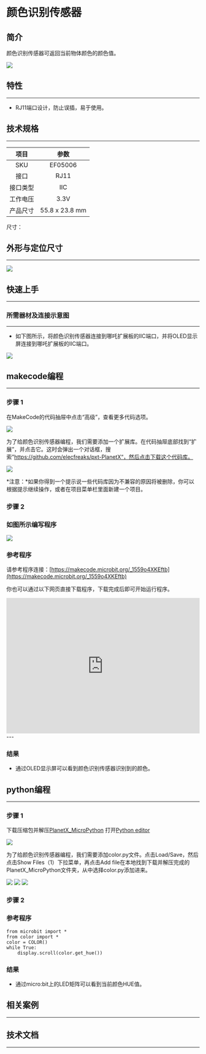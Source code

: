 # 颜色识别传感器

## 简介
颜色识别传感器可返回当前物体颜色的颜色值。

![](./images/05006_01.png)

## 特性
---
- RJ11端口设计，防止误插，易于使用。
## 技术规格
---

项目 | 参数 
:-: | :-: 
SKU|EF05006
接口|RJ11
接口类型|IIC
工作电压|3.3V
产品尺寸|55.8 x 23.8 mm



尺寸：

## 外形与定位尺寸
---


![](./images/05006_02.png)


## 快速上手
---

### 所需器材及连接示意图
---

- 如下图所示，将颜色识别传感器连接到哪吒扩展板的IIC端口，并将OLED显示屏连接到哪吒扩展板的IIC端口。


![](./images/05006_03.png)

## makecode编程
---

### 步骤 1
在MakeCode的代码抽屉中点击“高级”，查看更多代码选项。

![](./images/05001_04.png)

为了给颜色识别传感器编程，我们需要添加一个扩展库。在代码抽屉底部找到“扩展”，并点击它。这时会弹出一个对话框，搜索”https://github.com/elecfreaks/pxt-PlanetX“，然后点击下载这个代码库。

![](./images/05001_05.png)

*注意：*如果你得到一个提示说一些代码库因为不兼容的原因将被删除，你可以根据提示继续操作，或者在项目菜单栏里面新建一个项目。
### 步骤 2
### 如图所示编写程序

![](./images/05006_06.png)


### 参考程序
请参考程序连接：[https://makecode.microbit.org/_1559o4XKEftb](https://makecode.microbit.org/_1559o4XKEftb)

你也可以通过以下网页直接下载程序，下载完成后即可开始运行程序。

<div style="position:relative;height:0;padding-bottom:70%;overflow:hidden;"><iframe style="position:absolute;top:0;left:0;width:100%;height:100%;" src="https://makecode.microbit.org/#pub:_1559o4XKEftb" frameborder="0" sandbox="allow-popups allow-forms allow-scripts allow-same-origin"></iframe></div>  
---

### 结果
- 通过OLED显示屏可以看到颜色识别传感器识别到的颜色。

## python编程
---


### 步骤 1
下载压缩包并解压[PlanetX_MicroPython](https://github.com/lionyhw/PlanetX_MicroPython/archive/master.zip)
打开[Python editor](https://python.microbit.org/v/2.0)

![](./images/05001_07.png)

为了给颜色识别传感器编程，我们需要添加color.py文件。点击Load/Save，然后点击Show Files（1）下拉菜单，再点击Add file在本地找到下载并解压完成的PlanetX_MicroPython文件夹，从中选择color.py添加进来。

![](./images/05001_08.png)
![](./images/05001_09.png)
![](./images/05006_10.png)

### 步骤 2
### 参考程序
```
from microbit import *
from color import *
color = COLOR()
while True:
    display.scroll(color.get_hue())
```


### 结果
- 通过micro:bit上的LED矩阵可以看到当前颜色HUE值。
## 相关案例
---

## 技术文档
---

